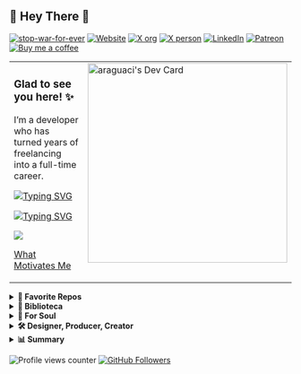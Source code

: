 ## 🔰 Hey There 👋   

[![stop-war-for-ever](https://img.shields.io/endpoint?color=purple&label=STOP&url=https%3A%2F%2Fwww.artesdosul.com%2Fapi.php%3Fcallback%3Dstop)](https://stop-war-for-ever.vercel.app)
[![Website](https://img.shields.io/endpoint?color=RGBA%2839%2C%20119%2C%20119%2C%201%29&label=artesdosul&url=https%3A%2F%2Fwww.artesdosul.com%2Fapi.php%3Fcallback%3Dweb)](https://www.artesdosul.com)
[![X org](https://img.shields.io/badge/X_Org-%40artesdosul-1d9bf0.svg)](https://x.com/artesdosul)
[![X person](https://img.shields.io/badge/X_User-%40araguaci-1d9bf0.svg)](https://x.com/araguaci)
[![LinkedIn](https://img.shields.io/badge/LinkedIn-Araguaci-0077b5.svg)](https://www.linkedin.com/in/araguaci)
[![Patreon](https://badgen.net/badge/icon/patreon?icon=patreon&color=orange)](https://patreon.com/artesdosul) 
[![Buy me a coffee](https://badgen.net/badge/icon/buymeacoffee?icon=buymeacoffee&color=yellow)](https://buymeacoffee.com/araguaci)  

<table style="overflow: hidden; border: none; width:100%"><tr><td valign="top" width="80%">

### Glad to see you here! ✨  

I’m a developer who has turned years of freelancing into a full-time career. 

<a href="https://git.io/typing-svg"><img src="https://readme-typing-svg.demolab.com?font=Fira+Code&pause=1000&color=7B1065&width=700&height=30&lines=SANTO%2C+SANTO%2C+SANTO%2C+%C3%89+O+SENHOR+DAS+HOSTES+DO+UNIVERSO;KODOISH%2C+KODOISH%2C+KODOISH+ADONAI+TSEBAYOTH" alt="Typing SVG" /></a>

[![Typing SVG](https://readme-typing-svg.demolab.com?font=Fira+Code&pause=1000&color=7B1065&width=700&height=30&lines=KODOISH%2C+KODOISH%2C+KODOISH+ADONAI+TSEBAYOTH;SANTO%2C+SANTO%2C+SANTO%2C+%C3%89+O+SENHOR+DAS+HOSTES+DO+UNIVERSO)](https://git.io/typing-svg)

![](https://gracevcsdevelopment.blob.core.windows.net/static/Green.svg)


[What Motivates Me](https://araguaci.github.io/personality/)

</td><td valign="top" width="70%">
<div style="float: right;">
  <a href="https://app.daily.dev/araguaci"><img src="https://api.daily.dev/devcards/v2/tXi35VgFDcwkYUMWMFPag.png?type=default&r=490" width="356" alt="araguaci's Dev Card"/></a>
</div>
</td>
</tr>
</table>


<details>
  <summary>
    <b>📌 Favorite Repos </b>
  </summary>
  <table>
    <tr>
      <td>
        <a href="https://github.com/araguaci/abusofederal">
          <img align="center" src="https://github-readme-stats.vercel.app/api/pin/?username=araguaci&repo=abusofederal&theme=default" />
        </a>
      </td>
      <td>
        <a href="https://github.com/araguaci/inprincipioverbum.github.io">
          <img align="center" src="https://github-readme-stats.vercel.app/api/pin/?username=araguaci&repo=inprincipioverbum.github.io&theme=default" />
        </a>
      </td>
    </tr>
    <tr>
      <td>
        <a href="https://github.com/araguaci/o-dominio-de-si-mesmo">
          <img align="center" src="https://github-readme-stats.vercel.app/api/pin/?username=araguaci&repo=o-dominio-de-si-mesmo&theme=default" />
        </a>
      </td>
      <td>
        <a href="https://github.com/araguaci/earth-rainbow-bridge">
          <img align="center" src="https://github-readme-stats.vercel.app/api/pin/?username=araguaci&repo=earth-rainbow-bridge&theme=default" />
        </a>
      </td>
    </tr>
    <tr>      
      <td>
        <a href="https://github.com/araguaci/portfolio-particles">
          <img align="center" src="https://github-readme-stats.vercel.app/api/pin/?username=araguaci&repo=portfolio-particles&theme=default" />
        </a>
      </td>
      <td>
        <a href="https://github.com/araguaci/jornada-seja-grato">
          <img align="center" src="https://github-readme-stats.vercel.app/api/pin/?username=araguaci&repo=jornada-seja-grato&theme=default" />
        </a>
      </td>
    </tr>
    <tr>
      <td>
        <a href="https://github.com/araguaci/suntzu">
          <img align="center" src="https://github-readme-stats.vercel.app/api/pin/?username=araguaci&repo=suntzu&theme=default" />
        </a>
      </td>
      <td>
        <a href="https://github.com/araguaci/solarstorm">
          <img align="center" src="https://github-readme-stats.vercel.app/api/pin/?username=araguaci&repo=solarstorm&theme=default" />
        </a>
      </td>
    </tr>
    <tr>
      <td>
        <a href="https://github.com/araguaci/brasil-pela-liberdade">
          <img align="center" src="https://github-readme-stats.vercel.app/api/pin/?username=araguaci&repo=brasil-pela-liberdade&theme=default" />
        </a>
      </td>
      <td>
        <a href="https://github.com/araguaci/patria-amada-brasil">
          <img align="center" src="https://github-readme-stats.vercel.app/api/pin/?username=araguaci&repo=patria-amada-brasil&theme=default" />
        </a>
      </td>
    </tr>
  </table>
</details>

<details>
  <summary>
    <b>📖 Biblioteca </b>
  </summary>
  <table>
    <tr>
      <td>
        <a href="https://github.com/araguaci/supremos-erros">
          <img align="center" src="https://github-readme-stats.vercel.app/api/pin/?username=araguaci&repo=supremos-erros&theme=default" />
        </a>
      </td>
      <td>
        <a href="https://github.com/araguaci/partido-das-sombras">
          <img align="center" src="https://github-readme-stats.vercel.app/api/pin/?username=araguaci&repo=partido-das-sombras&theme=default" />
        </a>
      </td>
    </tr>
    <tr>
      <td>
        <a href="https://github.com/araguaci/a-esperanca-estilhacada">
          <img align="center" src="https://github-readme-stats.vercel.app/api/pin/?username=araguaci&repo=a-esperanca-estilhacada&theme=default" />
        </a>
      </td>
      <td>
        <a href="https://github.com/araguaci/satiagraha">
          <img align="center" src="https://github-readme-stats.vercel.app/api/pin/?username=araguaci&repo=satiagraha&theme=default" />
        </a>
      </td>
    </tr>
    <tr>      
      <td>
        <a href="https://github.com/araguaci/mentes-perigosas">
          <img align="center" src="https://github-readme-stats.vercel.app/api/pin/?username=araguaci&repo=mentes-perigosas&theme=default" />
        </a>
      </td>
      <td>
        <a href="https://github.com/araguaci/a-cura-em-1minuto">
          <img align="center" src="https://github-readme-stats.vercel.app/api/pin/?username=araguaci&repo=a-cura-em-1minuto&theme=default" />
        </a>
      </td>
    </tr>
    <tr>
      <td>
        <a href="https://github.com/araguaci/o-apagar-das-luzes">
          <img align="center" src="https://github-readme-stats.vercel.app/api/pin/?username=araguaci&repo=o-apagar-das-luzes&theme=default" />
        </a>
      </td>
      <td>
        <a href="https://github.com/araguaci/os-quatro-compromissos">
          <img align="center" src="https://github-readme-stats.vercel.app/api/pin/?username=araguaci&repo=os-quatro-compromissos&theme=default" />
        </a>
      </td>
    </tr>
    <tr>
      <td>
        <a href="https://github.com/araguaci/drogavermelha">
          <img align="center" src="https://github-readme-stats.vercel.app/api/pin/?username=araguaci&repo=drogavermelha&theme=default" />
        </a>
      </td>
      <td>
        <a href="https://github.com/araguaci/ponerologia-psicopatas-no-poder">
          <img align="center" src="https://github-readme-stats.vercel.app/api/pin/?username=araguaci&repo=ponerologia-psicopatas-no-poder&theme=default" />
        </a>
      </td>
    </tr>
  </table>
</details>

<details>
  <summary><b>💫 For Soul</b></summary>
     
      
<table style="overflow: hidden; border: none;"><tr><td valign="top" width="50%">

✠ Que as gotas de chuva molhem suavemente o seu rosto.

✠ Que o vento suave refresque seu espírito.

✠ Que o sol ilumine o seu coração.

✠ Que as tarefas do dia não sejam um peso nos seus ombros.

✠ Que Deus envolva você no manto de seu amor.

✠ Que a estrada se abra à sua frente.

✠ Que o vento sopre levemente em suas costas.

✠ Que o sol brilhe morno e suave em sua face.

✠ Que a chuva caia de mansinho em seus campos.

✠ Até que nos encontremos de novo...

✠ Que Deus guarde você na palma de sua mão.

</td><td valign="top" width="50%">

✠ Let the raindrops gently wet your face.

✠ May the gentle wind refresh his spirit.

✠ May the sun light up your heart.

✠ That the tasks of the day are not a burden on your shoulders.

✠ May God wrap you in the mantle of his love.

✠ Let the road open in front of you.

✠ Let the wind blow lightly on your back.

✠ May the sun shine warm and soft on your face.

✠ May the rain fall softly on your fields.

✠ Until we meet again...

✠ May God keep you in the palm of his hand.
</td></tr></table>  



    🥇918197185    3396815  138 14111963    71042    419 814🥇

</details>

<details>
  <summary><b>🛠️ Designer, Producer, Creator</b></summary>
     

### Hobby Designer, Producer, Creator, Patreon and Hosting by Free Volunteering ✨

Outros Projetos

  - [Pátria Amada Brasil - Melhorias e Entregas do Governo Malvadão](https://patria-amada-brasil.vercel.app/)
  - [Brasil Pela Liberdade](https://brasil-pela-liberdade.vercel.app/)
  - [S.O.S. Terra](https://healing-sound-of-the-earth.vercel.app/)
  - [Pela Paz na Terra](http://gaia.artesdosul.com/)
  - [Jornada Seja Grato](https://jornada-seja-grato-araguaci.vercel.app/)
  - [FLORIPA SURF CLUB SURF SCHOOL – A escola que ensina a surfar na praia com ondas perfeitas para iniciantes](https://floripasurfclub.com/)
  - [FLORIPA SUP CLUB - STAND UP PADDLE SURFCLUB](http://www.floripasupclub.com.br/)
  - [CENTRAL DE AVENTURAS](http://centraldeaventuras.com.br/)
  - [PROJETO SUP SOCIAL](https://supsocial.vercel.app/)

### F.E.C.E.E.S.S. ☆ A.C.E.S. SC ✨
  
  Unindo talentos e fortalecendo a educação e o esporte em Santa Catarina

  - [🌊 Federação Catarinense de Especialistas e Escolas de Surf e Stand Up Paddle](https://escolasdesurf.org.br/)
  - A.C.E.S. SC-Associação Catarinense das Escolas de Surf SC
  - Unindo talentos e fortalecendo a educação e o esporte em Santa Catarina
    - [🏄 HOTSITE F.E.C.E.E.S.S. ☆ A.C.E.S. SC](http://feceess.escolasdesurf.org.br/)
    - [🏄 Escolas de Surf Credenciadas](http://feceess.escolasdesurf.org.br/escolas/)


**[⬆️ Top](#-hey-there-)**       
</details>

<details>
  <summary><b>📊 Summary</b></summary>
     
<h1 align="center">Hi 👋, I'm Araguaci</h1>
<h3 align="center">A passionate php developer from Brazil. Currently in Santa Catarina - Brazil</h3>

 




| ![](http://github-profile-summary-cards.vercel.app/api/cards/stats?username=araguaci&theme=default) | ![](http://github-profile-summary-cards.vercel.app/api/cards/repos-per-language?username=araguaci&theme=default) | ![](http://github-profile-summary-cards.vercel.app/api/cards/most-commit-language?username=araguaci&theme=default)  |
| :-: | :-: | :-: |

| ![](http://github-profile-summary-cards.vercel.app/api/cards/profile-details?username=araguaci&theme=default) | [![GitHub Streak](https://github-readme-streak-stats.herokuapp.com?user=araguaci&mode=weekly)](https://git.io/streak-stats) |
| :-: | :-: |

<h3 align="left">Buy me a coffee ☕:</h3>
<p><a
 href="https://www.buymeacoffee.com/araguaci">
      <img align="left" 
src="https://cdn.buymeacoffee.com/buttons/v2/default-yellow.png" 
height="40"  alt="araguaci" /></a></p><br><br>




 



**[⬆️ Back to Top](#-hey-there-)**     
</details>



![Profile views counter](https://komarev.com/ghpvc/?username=araguaci&&style=flat)
[![GitHub Followers](https://img.shields.io/github/followers/araguaci?style=flat&labelColor=0D0D0D&logo=Github&Color=white)](https://github.com/araguaci)


